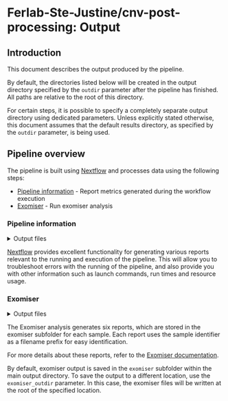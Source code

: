 # Ferlab-Ste-Justine/cnv-post-processing: Output

## Introduction

This document describes the output produced by the pipeline.

By default, the directories listed below will be created in the output directory specified by the `outdir` parameter after the pipeline has finished. All paths are relative to the root of this directory.

For certain steps, it is possible to specify a completely separate output directory using dedicated parameters. Unless explicitly stated otherwise, this document assumes that the default results directory, as specified by the `outdir` parameter, is being used.

## Pipeline overview

The pipeline is built using [Nextflow](https://www.nextflow.io/) and processes data using the following steps:

- [Pipeline information](#pipeline-information) - Report metrics generated during the workflow execution
- [Exomiser](#exomiser) - Run exomiser analysis

### Pipeline information

<details markdown="1">
<summary>Output files</summary>

- `pipeline_info/`
  - Reports generated by Nextflow: `execution_report.html`, `execution_timeline.html`, `execution_trace.txt` and `pipeline_dag.dot`/`pipeline_dag.svg`.
  - Reformatted samplesheet files used as input to the pipeline: `samplesheet.valid.csv`.
  - Parameters used by the pipeline run: `params.json`.
  - Copy of the nextflow log file: `nextflow.log`
  - Configuration files passed at the command line: `config/<CONFIG_FILE_NAME>`
  - Metadata useful for reprodubility and traceability: `metadata.txt`

</details>

[Nextflow](https://www.nextflow.io/docs/latest/tracing.html) provides excellent functionality for generating various reports relevant to the running and execution of the pipeline. This will allow you to troubleshoot errors with the running of the pipeline, and also provide you with other information such as launch commands, run times and resource usage.

### Exomiser

<details markdown="1">
<summary>Output files</summary>

- `exomiser/`
  - <SAMPLE_ID>.exomiser.genes.tsv
  - <SAMPLE_ID>.exomiser.html
  - <SAMPLE_ID>.exomiser.json
  - <SAMPLE_ID>.exomiser.variants.tsv
  - <SAMPLE_ID>.exomiser.vcf.gz
  - <SAMPLE_ID>.exomiser.vcf.gz.tbi

</details>

The Exomiser analysis generates six reports, which are stored in the exomiser subfolder for each sample. Each report uses the sample identifier as a filename prefix for easy identification.

For more details about these reports, refer to the [Exomiser documentation](https://exomiser.readthedocs.io/en/14.0.0/result_interpretation.html).

By default, exomiser output is saved in the `exomiser` subfolder within the main output directory. To save the output to a different location, use the `exomiser_outdir` parameter. In this case, the exomiser files will be written at the root of the specified location.
